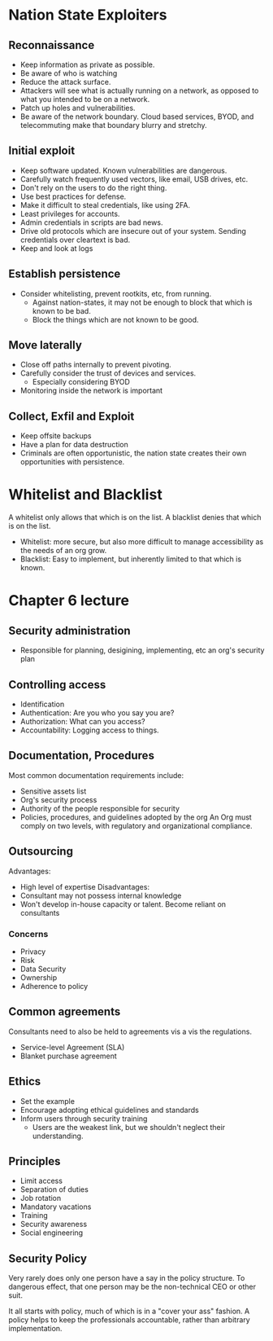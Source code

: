 # Nation State Exploiters

## Reconnaissance 
- Keep information as private as possible.
- Be aware of who is watching
- Reduce the attack surface. 
- Attackers will see what is actually running on a network, as opposed to what
  you intended to be on a network. 
- Patch up holes and vulnerabilities.
- Be aware of the network boundary. Cloud based services, BYOD, and telecommuting make that boundary blurry and stretchy.

## Initial exploit
- Keep software updated. Known vulnerabilities are dangerous.
- Carefully watch frequently used vectors, like email, USB drives, etc.
- Don't rely on the users to do the right thing.
- Use best practices for defense.
- Make it difficult to steal credentials, like using 2FA.
- Least privileges for accounts.
- Admin credentials in scripts are bad news.
- Drive old protocols which are insecure out of your system. Sending
  credentials over cleartext is bad.
- Keep and look at logs

## Establish persistence
- Consider whitelisting, prevent rootkits, etc, from running.
	+ Against nation-states, it may not be enough to block that which is
	  known to be bad.
	+ Block the things which are not known to be good.

## Move laterally
- Close off paths internally to prevent pivoting.
- Carefully consider the trust of devices and services.
	+ Especially considering BYOD
- Monitoring inside the network is important

## Collect, Exfil and Exploit
- Keep offsite backups
- Have a plan for data destruction
- Criminals are often opportunistic, the nation state creates their own
  opportunities with persistence.

# Whitelist and Blacklist
A whitelist only allows that which is on the list. A blacklist denies that which is on the list.
- Whitelist: more secure, but also more difficult to manage accessibility as
  the needs of an org grow.
- Blacklist: Easy to implement, but inherently limited to that which is known.

# Chapter 6 lecture

## Security administration
- Responsible for planning, desigining, implementing, etc an org's security plan

## Controlling access
- Identification
- Authentication: Are you who you say you are?
- Authorization: What can you access?
- Accountability: Logging access to things.

## Documentation, Procedures
Most common documentation requirements include:
- Sensitive assets list
- Org's security process
- Authority of the people responsible for security
- Policies, procedures, and guidelines adopted by the org
An Org must comply on two levels, with regulatory and organizational
compliance.

## Outsourcing
Advantages:
- High level of expertise
Disadvantages:
- Consultant may not possess internal knowledge
- Won't develop in-house capacity or talent. Become reliant on consultants

### Concerns
- Privacy
- Risk
- Data Security
- Ownership
- Adherence to policy

## Common agreements
Consultants need to also be held to agreements vis a vis the regulations.
- Service-level Agreement (SLA)
- Blanket purchase agreement

## Ethics
- Set the example
- Encourage adopting ethical guidelines and standards
- Inform users through security training
	+ Users are the weakest link, but we shouldn't neglect their
	  understanding.

## Principles
- Limit access
- Separation of duties
- Job rotation
- Mandatory vacations
- Training
- Security awareness
- Social engineering

## Security Policy
Very rarely does only one person have a say in the policy structure. To dangerous effect, that one person may be the non-technical CEO or other suit.

It all starts with policy, much of which is in a "cover your ass" fashion. A policy helps to keep the professionals accountable, rather than arbitrary implementation.
